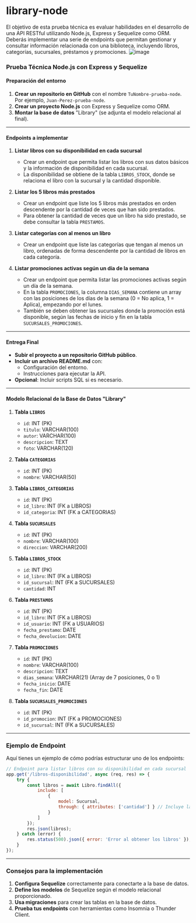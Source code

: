 # library-node
El objetivo de esta prueba técnica es evaluar habilidades en el desarrollo de una API RESTful utilizando Node.js, Express y Sequelize como ORM. Deberás implementar una serie de endpoints que permitan gestionar y consultar información relacionada con una biblioteca, incluyendo libros, categorías, sucursales, préstamos y promociones.
![image](https://github.com/user-attachments/assets/5ebb38df-ff94-4733-9938-a0a7c52e6f9f)

### **Prueba Técnica Node.js con Express y Sequelize**

#### **Preparación del entorno**

1. **Crear un repositorio en GitHub** con el nombre `TuNombre-prueba-node`. Por ejemplo, `Juan-Perez-prueba-node`.
2. **Crear un proyecto Node.js** con Express y Sequelize como ORM.
3. **Montar la base de datos** "Library" (se adjunta el modelo relacional al final).

---

#### **Endpoints a implementar**

1. **Listar libros con su disponibilidad en cada sucursal**  
   - Crear un endpoint que permita listar los libros con sus datos básicos y la información de disponibilidad en cada sucursal.
   - La disponibilidad se obtiene de la tabla `LIBROS_STOCK`, donde se relaciona el libro con la sucursal y la cantidad disponible.

2. **Listar los 5 libros más prestados**  
   - Crear un endpoint que liste los 5 libros más prestados en orden descendente por la cantidad de veces que han sido prestados.
   - Para obtener la cantidad de veces que un libro ha sido prestado, se debe consultar la tabla `PRESTAMOS`.

3. **Listar categorías con al menos un libro**  
   - Crear un endpoint que liste las categorías que tengan al menos un libro, ordenadas de forma descendente por la cantidad de libros en cada categoría.

4. **Listar promociones activas según un día de la semana**  
   - Crear un endpoint que permita listar las promociones activas según un día de la semana.
   - En la tabla `PROMOCIONES`, la columna `DIAS_SEMANA` contiene un array con las posiciones de los días de la semana (0 = No aplica, 1 = Aplica), empezando por el lunes.
   - También se deben obtener las sucursales donde la promoción está disponible, según las fechas de inicio y fin en la tabla `SUCURSALES_PROMOCIONES`.

---

#### **Entrega Final**

- **Subir el proyecto a un repositorio GitHub público**.
- **Incluir un archivo README.md** con:
  - Configuración del entorno.
  - Instrucciones para ejecutar la API.
- **Opcional**: Incluir scripts SQL si es necesario.

---

#### **Modelo Relacional de la Base de Datos "Library"**

1. **Tabla `LIBROS`**
   - `id`: INT (PK)
   - `titulo`: VARCHAR(100)
   - `autor`: VARCHAR(100)
   - `descripcion`: TEXT
   - `foto`: VARCHAR(120)

2. **Tabla `CATEGORIAS`**
   - `id`: INT (PK)
   - `nombre`: VARCHAR(50)

3. **Tabla `LIBROS_CATEGORIAS`**
   - `id`: INT (PK)
   - `id_libro`: INT (FK a LIBROS)
   - `id_categoria`: INT (FK a CATEGORIAS)

4. **Tabla `SUCURSALES`**
   - `id`: INT (PK)
   - `nombre`: VARCHAR(100)
   - `direccion`: VARCHAR(200)

5. **Tabla `LIBROS_STOCK`**
   - `id`: INT (PK)
   - `id_libro`: INT (FK a LIBROS)
   - `id_sucursal`: INT (FK a SUCURSALES)
   - `cantidad`: INT

6. **Tabla `PRESTAMOS`**
   - `id`: INT (PK)
   - `id_libro`: INT (FK a LIBROS)
   - `id_usuario`: INT (FK a USUARIOS)
   - `fecha_prestamo`: DATE
   - `fecha_devolucion`: DATE

7. **Tabla `PROMOCIONES`**
   - `id`: INT (PK)
   - `nombre`: VARCHAR(100)
   - `descripcion`: TEXT
   - `dias_semana`: VARCHAR(21) (Array de 7 posiciones, 0 o 1)
   - `fecha_inicio`: DATE
   - `fecha_fin`: DATE

8. **Tabla `SUCURSALES_PROMOCIONES`**
   - `id`: INT (PK)
   - `id_promocion`: INT (FK a PROMOCIONES)
   - `id_sucursal`: INT (FK a SUCURSALES)

---

### **Ejemplo de Endpoint**

Aquí tienes un ejemplo de cómo podrías estructurar uno de los endpoints:

```javascript
// Endpoint para listar libros con su disponibilidad en cada sucursal
app.get('/libros-disponibilidad', async (req, res) => {
    try {
        const libros = await Libro.findAll({
            include: [
                {
                    model: Sucursal,
                    through: { attributes: ['cantidad'] } // Incluye la cantidad disponible en cada sucursal
                }
            ]
        });
        res.json(libros);
    } catch (error) {
        res.status(500).json({ error: 'Error al obtener los libros' });
    }
});
```

---

### **Consejos para la implementación**

1. **Configura Sequelize** correctamente para conectarte a la base de datos.
2. **Define los modelos** de Sequelize según el modelo relacional proporcionado.
3. **Usa migraciones** para crear las tablas en la base de datos.
4. **Prueba tus endpoints** con herramientas como Insomnia o Thunder Client.
